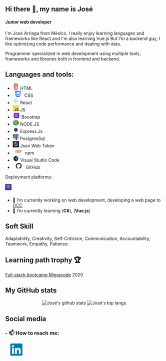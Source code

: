 ## Hi there 👋, my name is José
#### Junior web developer


I'm José Arriaga from México. I really enjoy learning languages and frameworks like React and I'm also learning Vue.js But I'm a backend guy, I like optimizing code performance and dealing with data.

Programmer specialized in web development using multiple tools, frameworks and libraries both in frontend and backend. 

## Languages and tools: 

  * <code><img height="20" src="https://raw.githubusercontent.com/Jose-cod7/Jose-cod7/main/230px-HTML5_logo_and_wordmark.svg.png"></code> HTML
  * <code><img height="20" src="https://raw.githubusercontent.com/Jose-cod7/Jose-cod7/main/css.png"></code> CSS
  * <code><img height="20" src="https://raw.githubusercontent.com/github/explore/80688e429a7d4ef2fca1e82350fe8e3517d3494d/topics/react/react.png"></code> React
  * <code><img height="20" src="https://raw.githubusercontent.com/github/explore/80688e429a7d4ef2fca1e82350fe8e3517d3494d/topics/javascript/javascript.png"></code> JS
  * <code><img height="20" src="https://raw.githubusercontent.com/Jose-cod7/Jose-cod7/main/boostrap.png"></code> Boostrap
  * <code><img height="20" src="https://raw.githubusercontent.com/github/explore/80688e429a7d4ef2fca1e82350fe8e3517d3494d/topics/nodejs/nodejs.png"></code> NODE.JS
  * <code><img height="20" src="https://raw.githubusercontent.com/Jose-cod7/Jose-cod7/main/st%2Csmall%2C507x507-pad%2C600x600%2Cf8f8f8.u2.jpg"></code> Express.Js
  * <code><img height="20" src= "https://raw.githubusercontent.com/Jose-cod7/Jose-cod7/main/postgressql.svg"></code> PostgresSql
  * <code><img height="20" src= "https://raw.githubusercontent.com/Jose-cod7/Jose-cod7/main/JWT.png"></code> Json Web Token
  * <code><img height="20" src= "https://raw.githubusercontent.com/Jose-cod7/Jose-cod7/main/NPM.png"></code> npm
  * <code><img height="20" src= "https://raw.githubusercontent.com/Jose-cod7/Jose-cod7/main/VSCODE.png"></code> Visual Studio Code
  * <code><img height="20" src= "https://raw.githubusercontent.com/Jose-cod7/Jose-cod7/main/github-mark.png"></code> GitHub

Deployment platforms:

 <code><img height="20" src= "https://raw.githubusercontent.com/Jose-cod7/Jose-cod7/main/HEROKU.jpeg"></code>
 ####
- 🔭 I’m currently working on web development, developing a web page to  [OCC](https://openculturalcenter.org/es/)
- 🌱 I’m currently learning (**C#**), (**Vue.js**)
 
## Soft Skill

Adaptability, Creativity, Self-Criticism, Communication, Accountability, Teamwork, Empathy, Patience.

## Learning path trophy :trophy:
[Full-stack bootcamp Migracode](https://migracode.openculturalcenter.org/our-courses/) 2020


## My GitHub stats

<p align='center'>
  <img align="center" src="https://github-readme-stats.vercel.app/api?username=Jose-cod7&bg_color=071A2C&icon_color=4194FD&show_icons=true&count_private=true&theme=tokyonight&line_height=27&text_color=FFFFFF" alt="José's github stats"/>

  <img align="center" src="https://github-readme-stats.vercel.app/api/top-langs/?username=Jose-cod7&bg_color=071A2C&text_color=FFFFFF" alt="José's top langs"/>
</p>

## Social media
### - 📫 How to reach me:
 [<img src='https://raw.githubusercontent.com/Jose-cod7/Jose-cod7/main/link.png'  alt='linkedin' height='40'>](https://www.linkedin.com/in/jose-arriaga-mendez-27970386/) </code>

<!--
Here are some ideas to get you started:

- 🔭 I’m currently working on ...
- 🌱 I’m currently learning ...
- 👯 I’m looking to collaborate on ...
- 🤔 I’m looking for help with ...
- 💬 Ask me about ...
- 📫 How to reach me: ...
- 😄 Pronouns: ...
- ⚡ Fun fact: ...
-->
